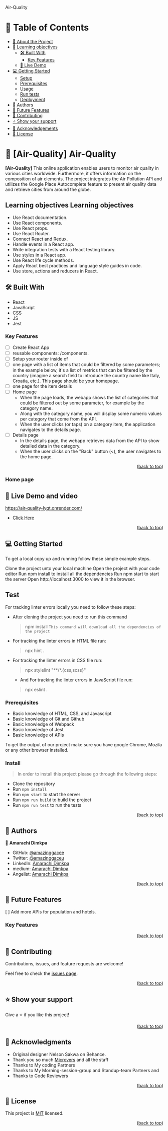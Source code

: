  <a name="readme-top">Air-Quality</a>
# 📗 Table of Contents

- [📖 About the Project](#about-project)
- [📖 Learning objectives](#objectives)
  - [🛠 Built With](#built-with)
    - [Key Features](#key-features)
  - [🚀 Live Demo](#live-demo)
- [💻 Getting Started](#getting-started)
  - [Setup](#setup)
  - [Prerequisites](#prerequisites)
  - [Usage](#usage)
  - [Run tests](#run-tests)
  - [Deployment](#triangular_flag_on_post-deployment)
- [👥 Authors](#authors)
- [🔭 Future Features](#future-features)
- [🤝 Contributing](#contributing)
- [⭐️ Show your support](#support)
- [🙏 Acknowledgements](#acknowledgements)
- [📝 License](#license)

<!-- PROJECT DESCRIPTION -->

# 📖 [Air-Quality] <a name="about-project">Air-Quality</a>

**[Air-Quality]** This online application enables users to monitor air quality in various cities worldwide. Furthermore, it offers information on the composition of air elements. The project integrates the Air Pollution API and utilizes the Google Place Autocomplete feature to present air quality data and retrieve cities from around the globe.

## Learning objectives <a name="objectives">Learning objectives</a>

- Use React documentation.
- Use React components.
- Use React props.
- Use React Router.
- Connect React and Redux.
- Handle events in a React app.
- Write integration tests with a React testing library.
- Use styles in a React app.
- Use React life cycle methods.
- Apply React best practices and language style guides in code.
- Use store, actions and reducers in React.

## 🛠 Built With <a name="built-with"></a>
- React
- JavaScript
- CSS
- JS
- Jest

  
<!-- Features -->

### Key Features <a name="key-features"></a>

-[ ] Create React App
-[ ] reusable components: /components.
-[ ] Setup your router inside of <App>
-[ ] one page with a list of items that could be filtered by some parameters; in the example below, it's a list of metrics that can be filtered by the country (imagine a search field to introduce the country name like Italy, Croatia, etc.). This page should be your homepage.
-[ ] one page for the item details
-[ ] Home page
    - When the page loads, the webapp shows the list of categories that could be filtered out by some parameter, for example by the category name.
    - Along with the category name, you will display some numeric values per category that come from the API.
    - When the user clicks (or taps) on a category item, the application navigates to the details page.
-[ ] Details page
    - In the details page, the webapp retrieves data from the API to show detailed data in the category.
    - When the user clicks on the "Back" button (<), the user navigates to the home page.


<p align="right">(<a href="#readme-top">back to top</a>)</p>

<!-- LIVE DEMO AND THE DEPLOY -->
### Home page


## 🚀 Live Demo and video <a name="live-demo"></a>
https://air-quality-lyqt.onrender.com/

- [Click Here](https://www.loom.com/share/ae186ef1e3af414d98192b9c474b3630)

<p align="right">(<a href="#readme-top">back to top</a>)</p>

<!-- GETTING STARTED -->

## 💻 Getting Started <a name="getting-started"></a>

To get a local copy up and running follow these simple example steps.

Clone the project unto your local machine
Open the project with your code editor
Run npm install to install all the dependencies
Run npm start to start the server
Open http://localhost:3000 to view it in the browser.

## Test

For tracking linter errors locally you need to follow these steps:

- After cloning the project you need to run this command
  > npm install
   `This command will download all the dependencies of the project`

- For tracking the linter errors in HTML file run:
  > npx hint .

- For tracking the linter errors in CSS file run:
  > npx stylelint "**/*.{css,scss}"

  - And For tracking the linter errors in JavaScript file run:
  > npx eslint .

### Prerequisites

- Basic knowledge of HTML, CSS, and Javascript
- Basic knowledge of Git and Github
- Basic knowledge of Webpack
- Basic knowledge of Jest
- Basic knowledge of APIs

To get the output of our project make sure you have google Chrome, Mozila or any other browser installed.

### Install 

> In order to install this project please go through the following steps:

- Clone the repository
- Run `npm install`
- Run `npm start` to start the server
- Run `npm run build` to build the project
- Run `npm run test` to run the tests

<p align="right">(<a href="#readme-top">back to top</a>)</p>

<!-- AUTHORS -->

## 👥 Authors <a name="authors"></a>


👤 **Amarachi Dimkpa**

- GitHub: [@amazinggacee](https://github.com/Amazinggracee)
- Twitter: [@amazinggaceu](https://twitter.com/amazinggraceu)
- LinkedIn: [Amarachi Dimkpa](https://linkedin.com/in/amarachi-dimkpa)
- medium: [Amarachi Dimkpa](https://medium.com/@amazinggracee)
- Angelist: [Amarachi Dimkpa](https://wellfound.com/profile/edit/overview)


<p align="right">(<a href="#readme-top">back to top</a>)</p>

<!-- FUTURE FEATURES -->

## 🔭 Future Features <a name="future-features"></a>
[ ] Add more APIs for population and hotels.
### Key Features <a name="key-features"></a>





<p align="right">(<a href="#readme-top">back to top</a>)</p>

<!-- CONTRIBUTING -->

## 🤝 Contributing <a name="contributing"></a>

Contributions, issues, and feature requests are welcome!

Feel free to check the [issues page](https://amazinggracee.github.io/Air-Quality/issues).

<p align="right">(<a href="#readme-top">back to top</a>)</p>

<!-- SUPPORT -->

## ⭐️ Show your support <a name="support"></a>

Give a ⭐️ if you like this project!

<p align="right">(<a href="#readme-top">back to top</a>)</p>

<!-- ACKNOWLEDGEMENTS -->

## 🙏 Acknowledgments <a name="acknowledgements"></a>

- Original designer  Nelson Sakwa on Behance.
- Thank you so much [Microvers](www.microverse.org)  and all the staff
- Thanks to My coding Partners 
- Thanks to My Morning-session-group and Standup-team Partners and
- Thanks to Code Reviewers


<p align="right">(<a href="#readme-top">back to top</a>)</p>


<!-- LICENSE -->

## 📝 License <a name="license"></a>

This project is [MIT](./LICENSE) licensed.

<p align="right">(<a href="#readme-top">back to top</a>)</p>

